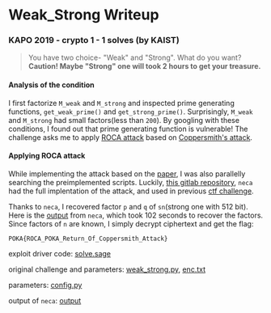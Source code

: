 # Weak_Strong Writeup

### KAPO 2019 - crypto 1 - 1 solves (by KAIST)

> You have two choice- "Weak" and "Strong". What do you want? **Caution! Maybe "Strong" one will took 2 hours to get your treasure.**

#### Analysis of the condition

I first factorize `M_weak` and `M_strong` and inspected prime generating functions, `get_weak_prime()` and `get_strong_prime()`. Surprisingly, `M_weak` and `M_strong` had small factors(less than `200`). By googling with these conditions, I found out that prime generating function is vulnerable! The challenge asks me to apply [ROCA attack](https://acmccs.github.io/papers/p1631-nemecA.pdf) based on [Coppersmith's attack](https://en.wikipedia.org/wiki/Coppersmith%27s_attack).

#### Applying ROCA attack

While implementing the attack based on the [paper](https://acmccs.github.io/papers/p1631-nemecA.pdf), I was also parallelly searching the preimplemented scripts. Luckily, [this gitlab repository](https://gitlab.com/jix/neca), `neca` had the full implentation of the attack, and used in previous [ctf challenge](https://ctftime.org/writeup/8805).

Thanks to `neca`, I recovered factor `p` and `q` of `sn`(strong one with 512 bit). Here is the [output](output) from `neca`, which took 102 seconds to recover the factors. Since factors of `n` are known, I simply decrypt ciphertext and get the flag:

```
POKA{ROCA_POKA_Return_Of_Coppersmith_Attack}
```

exploit driver code: [solve.sage](solve.sage)

original challenge and parameters: [weak_strong.py](weak_strong.py), [enc.txt](enc.txt)

parameters: [config.py](config.py)

output of `neca`: [output](output)
